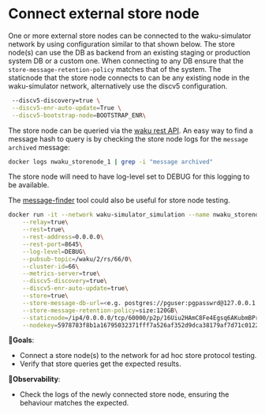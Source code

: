 # Connect external store node

One or more external store nodes can be connected to the waku-simulator network by using configuration similar to that shown below. The store node(s) can use the DB as backend from an existing staging or production system DB or a custom one. When connecting to any DB ensure that the `store-message-retention-policy` matches that of the system.
The staticnode that the store node connects to can be any existing node in the waku-simulator network, alternatively use the discv5 configuration.

```bash
 --discv5-discovery=true \
 --discv5-enr-auto-update=True \
 --discv5-bootstrap-node=BOOTSTRAP_ENR\
```

The store node can be queried via the [waku rest API]( https://waku-org.github.io/waku-rest-api/#get-/store/v3/messages).
An easy way to find a message hash to query is by checking the store node logs for the `message archived` message:

```bash
docker logs nwaku_storenode_1 | grep -i "message archived"
```
The store node will need to have log-level set to DEBUG for this logging to be available.

The [message-finder](https://github.com/waku-org/message-finder) tool could also be useful for store node testing.


```bash
docker run -it --network waku-simulator_simulation --name nwaku_storenode_1 -d harbor.status.im/wakuorg/nwaku:latest \
    --relay=true\
    --rest=true\
    --rest-address=0.0.0.0\
    --rest-port=8645\
    --log-level=DEBUG\
    --pubsub-topic=/waku/2/rs/66/0\
    --cluster-id=66\
    --metrics-server=true\
    --discv5-discovery=true\
    --discv5-enr-auto-update=true\
    --store=true\
    --store-message-db-url=<e.g. postgres://pguser:pgpasswrd@127.0.0.1:5432/postgres>\
    --store-message-retention-policy=size:120GB\
    --staticnode=/ip4/0.0.0.0/tcp/60000/p2p/16Uiu2HAmC8Fe4Egsq6AKubmBPr52TQmwc26yoCkszwo6dfQncZ4m\
    --nodekey=5978783f8b1a16795032371fff7a526af352d9dca38179af7d71c0122942fa20

```



🎯**Goals**:

- Connect a store node(s) to the network for ad hoc store protocol testing.
- Verify that store queries get the expected results.

👀**Observability**:

- Check the logs of the newly connected store node, ensuring the behaviour matches the expected.